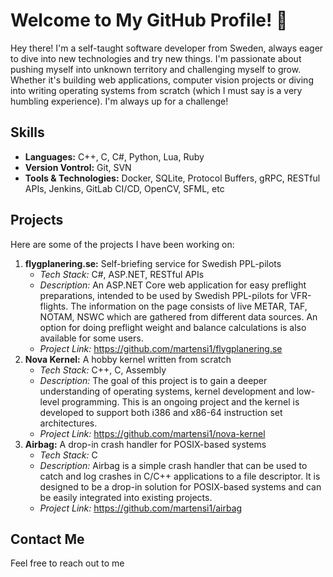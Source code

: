 # Welcome to My GitHub Profile! 👋

Hey there! I'm a self-taught software developer from Sweden, always
eager to dive into new technologies and try
new things. I'm passionate about pushing myself
into unknown territory and challenging myself
to grow. Whether it's building web applications,
computer vision projects or diving into 
writing operating systems from scratch (which I
must say is a very humbling experience). 
I'm always up for a challenge!

## Skills

* **Languages:** C++, C, C#, Python, Lua, Ruby
* **Version Vontrol:** Git, SVN
* **Tools & Technologies:** Docker, SQLite,
Protocol Buffers, gRPC, RESTful APIs, Jenkins,
GitLab CI/CD, OpenCV, SFML, etc

## Projects

Here are some of the projects I have been working on:

1. **flygplanering.se:** Self-briefing service for Swedish PPL-pilots
    - *Tech Stack:* C#, ASP.NET, RESTful APIs
    - *Description:* An ASP.NET Core web application for easy preflight preparations, intended to be used by Swedish PPL-pilots for VFR-flights. The information on the page consists of live METAR, TAF, NOTAM, NSWC which are gathered from different data sources. An option for doing preflight weight and balance calculations is also available for some users.
    - *Project Link:* https://github.com/martensi1/flygplanering.se
2. **Nova Kernel:** A hobby kernel written from scratch
    - *Tech Stack:* C++, C, Assembly
    - *Description:* The goal of this project is to gain a deeper understanding of operating systems, kernel development and low-level programming. This is an ongoing project and the kernel is developed to support both i386 and x86-64 instruction set architectures.
    - *Project Link:* https://github.com/martensi1/nova-kernel
3. **Airbag:** A drop-in crash handler for POSIX-based systems
    - *Tech Stack:* C
    - *Description:* Airbag is a simple crash handler that can be used to catch and log crashes in C/C++ applications to a file descriptor. It is designed to be a drop-in solution for POSIX-based systems and can be easily integrated into existing projects.
    - *Project Link:* https://github.com/martensi1/airbag

## Contact Me

Feel free to reach out to me

